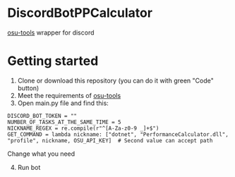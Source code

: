 # DiscordBotPPCalculator
[osu-tools](https://github.com/ppy/osu-tools) wrapper for discord

# Getting started

1. Clone or download this repository (you can do it with green "Code" button)
2. Meet the requirements of [osu-tools](https://github.com/ppy/osu-tools)
3. Open main.py file and find this:
  ```OSU_API_KEY = ""
  DISCORD_BOT_TOKEN = ""
  NUMBER_OF_TASKS_AT_THE_SAME_TIME = 5
  NICKNAME_REGEX = re.compile(r"^[A-Za-z0-9 _]+$")
  GET_COMMAND = lambda nickname: ["dotnet", "PerformanceCalculator.dll", "profile", nickname, OSU_API_KEY]  # Second value can accept path
  ```
  Change what you need

4. Run bot
